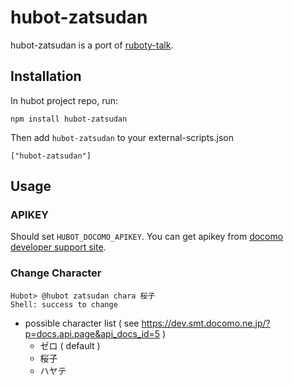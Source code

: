 # hubot-zatsudan

hubot-zatsudan is a port of [ruboty-talk](https://github.com/r7kamura/ruboty-talk).

## Installation

In hubot project repo, run:

```
npm install hubot-zatsudan
```

Then add ```hubot-zatsudan``` to your external-scripts.json

```
["hubot-zatsudan"]
```

## Usage

### APIKEY

Should set ```HUBOT_DOCOMO_APIKEY```. You can get apikey from [docomo developer support site](https://dev.smt.docomo.ne.jp/).

### Change Character

```
Hubot> @hubot zatsudan chara 桜子
Shell: success to change
```

* possible character list ( see https://dev.smt.docomo.ne.jp/?p=docs.api.page&api_docs_id=5 )
    * ゼロ ( default )
    * 桜子
    * ハヤテ
